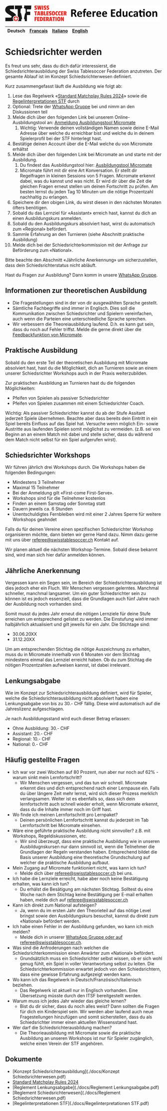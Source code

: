 ![img.png](img/img.png)

|Deutsch|[Francais](./fr.md)|[Italiano](./it.md)|[English](./en.md)|
|---|---|---|---|

# Schiedsrichter werden

Es freut uns sehr, dass du dich dafür interessierst, die Schiedsrichterausbildung der Swiss Tablesoccer Federation anzutreten. Der gesamte Ablauf ist im Konzept Schiedsrichterwesen definiert.

Kurz zusammengefasst läuft die Ausbildung wie folgt ab:

1. Lese das Regelwerk «[Standard Matchplay Rules 2024](./docs/Standard_Matchplay_Rules_2024.pdf)» sowie die [Regelinterpretationen STF](./docs/Regelinterpretationen%20STF.pdf) durch
2. Optional: Trete der [WhatsApp Gruppe](./contact.md) bei und nimm an den Diskussionen teil
3. Melde dich über den folgenden Link bei unserem Online-Ausbildungstool an: [Anmeldung Ausbildungstool Micromate](https://learn.micromate.ai/registration?orgCode=8955-DEF2-BAF2-F4B1)
    1. Wichtig: Verwende deinen vollständigen Namen sowie deine E-Mail Adresse über welche du erreichbar bist und welche du in deinem Spielerprofil bei der STF hinterlegt hast.
3. Bestätige deinen Account über die E-Mail welche du von Micromate erhältst
4. Melde dich über den folgenden Link bei Micromate an und starte mit der Ausbildung.
    1. Du findest das Ausbildungstool hier: [Ausbildungstool Micromate](https://learn.micromate.ai)
    2. Micromate führt mit dir eine Art Konversation. Er stellt dir Regelfragen in kleinen Sessions von 5 Fragen. Micromate erkennt dabei, was du kannst und was nicht. Er wird dir über die Zeit die gleichen Fragen erneut stellen um deinen Fortschritt zu prüfen. Am besten lernst du jeden Tag 10 Minuten um die nötige Prozentzahl nachhaltig zu erlangen.
6. Speichere dir den obigen Link, du wirst diesen in den nächsten Monaten öfters benötigen.
7. Sobald du das Lernziel für «Assistant» erreich hast, kannst du dich an einen Ausbildungskurs anmelden.
8. Sobald du den Ausbildungskurs absolviert hast, wirst du automatisch zum «Regional» befördert.
9. Sammle Erfahrung an den Turnieren (siehe Abschnitt praktische Ausbildung)
10. Melde dich bei der Schiedsrichterkommission mit der Anfrage zur Beförderung zum «National».

Bitte beachte den Abschnitt «Jährliche Anerkennung» um sicherzustellen, dass dein Schiedsrichterstatus nicht abläuft.

Hast du Fragen zur Ausbildung? Dann komm in unsere [WhatsApp Gruppe](./contact.md).

## Informationen zur theoretischen Ausbildung

- Die Fragestellungen sind in der von dir ausgewählten Sprache gestellt.
- Sämtliche Fachbegriffe sind immer in Englisch. Dies soll die Kommunikation zwischen Schiedsrichter und Spielern vereinfachen, auch wenn die Parteien eine unterschiedliche Sprache sprechen.
- Wir verbessern die Theoreiausbildung laufend. D.h. es kann gut sein, dass du noch auf Fehler triffst. Melde die gerne direkt über die [Feedbackfunktion von Micromate](./feedback.md).

## Praktische Ausbildung

Sobald du den erste Teil der theoretischen Ausbildung mit Micromate absolviert hast, hast du die Möglichkeit, dich an Turnieren sowie an einem unserer Schiedsrichter Workshops auch in der Praxis weiterzubilden.

Zur praktischen Ausbildung an Turnieren hast du die folgenden Möglichkeiten:

- Pfeifen von Spielen als passiver Schiedsrichter
- Pfeifen von Spielen zusammen mit einem Schiedsrichter Coach.

Wichtig: Als passiver Schiedsrichter kannst du ab der Stufe Assitant jederzeit Spiele übernehmen. Beachte aber dass bereits dein Eintritt in ein Spiel bereits Einfluss auf das Spiel hat. Versuche wenn möglich Ein- sowie Austritte aus laufenden Spielen somit möglichst zu vermeiden. (z.B. sei von Beginn an an einem Match mit dabei und stelle sicher, dass du während dem Match nicht selbst für ein Spiel aufgerufen wirst).

## Schiedsrichter Workshops

Wir führen jährlich drei Workshops durch. Die Workshops haben die folgenden Bedingungen:

- Mindestens 3 Teilnehmer
- Maximal 15 Teilnehmer
- Bei der Anmeldung gilt «First-come First-Serve».
- Workshops sind für die Teilnehmer kostenlos
- Finden an einem Samstag oder Sonntag statt
- Dauern jeweils ca. 6 Stunden
- Unentschuldigtes Fernbleiben wird mit einer 2 Jahres Sperre für weitere Workshops geahndet

Falls du für deinen Vereine einen spezifischen Schiedsrichter Workshop organisieren möchte, dann bieten wir gerne Hand dazu. Nimm dazu gerne mit uns über [referee@swisstablesoccer.ch](mailto:referee@swisstablesoccer.ch) Kontakt auf.

Wir planen aktuell die nächsten Workshop-Termine. Sobald diese bekannt sind, wird man sich hier dafür anmelden können.

## Jährliche Anerkennung

Vergessen kann ein Segen sein, im Bereich der Schiedsrichterausbildung ist dies jedoch eher ein Fluch. Wir Menschen vergessen gelerntes. Manchmal schneller, manchmal langsamer. Um ein guter Schiedsrichter sein zu können ist es jedoch essenziell, dass die Grundlagen auch fünf Jahre nach der Ausbildung noch vorhanden sind.

Somit musst du jedes Jahr erneut die nötigen Lernziele für deine Stufe erreichen um entsprechend gelistet zu werden. Die Einstufung wird immer halbjährlich aktualisiert und gilt jeweils für ein Jahr. Die Stichtage sind:

- 30.06.20XX
- 31.12.20XX

Um am entsprechenden Stichtag die nötige Auszeichnung zu erhalten, muss du in Micromate innerhalb von 6 Monaten vor dem Stichtag mindestens einmal das Lernziel erreicht haben. Ob du zum Stichtag die nötigen Prozentzahlen aufweisen kannst, ist dabei irrelevant.

## Lenkungsabgabe

Wie im Konzept zur Schiedsrichterausbildung definiert, wird für Spieler, welche die Schiedsrichterausbildung nicht absolviert haben eine Lenkungsabgabe von bis zu 30.- CHF fällig. Diese wird automatisch auf die Jahreslizenz aufgeschlagen.

Je nach Ausbildungsstand wird euch dieser Betrag erlassen:

- Ohne Ausbildung: 30.- CHF
- Assistant: 20.- CHF
- Regional: 10.- CHF
- National: 0.- CHF

## Häufig gestellte Fragen

- Ich war vor zwei Wochen auf 80 Prozent, nun aber nur noch auf 62% - warum sinkt mein Lernfortschritt?
    - Wir Menschen vergessen, und das tun wir schnell. Micromate erkennt dies und dich entsprechend nach einer Lernpause ein. Falls du über längere Zeit mehr lernst, wird sich dieser Prozess merklich verlangsamen. Weiter ist es ebenfalls so, dass sich dein lernfortschritt auch schnell wieder erholt, wenn Micromate erkennt, dass du die Inhalte immer noch im Griff hast.
- Wo finde ich meinen Lernfortschritt pro Lernpaket?
    - Deinen persönlichen Lernfortschritt kannst du jederzeit im Tab Lernfortschritt bei Micromate einsehen.
- Wäre eine geführte praktische Ausbildung nicht sinnvoller? z.B. mit Workshops, Regeldiskussionen, etc.
    - Wir sind überzeugt, dass eine praktische Ausbildung wie in unseren Ausbildugnskursen nur dann sinnvoll ist, wenn die Teilnehmer die Grundlagen der Regeln verstanden haben. Entsprechend bildet die Basis unserer Ausbildung eine theoretische Grundschulung auf welcher die praktische Ausbildung aufbaut.
- Mein Zugang auf Micromate funktioniert nicht, was kann ich tun?
    - Melde dich über <referee@swisstablesoccer.ch> bei uns.
- Ich habe die Lernziele erreicht, habe aber noch keine Bestätigung erhalten, was kann ich tun?
    - Du erhälst die Besätigung am nächsten Stichtag. Solltest du eine Woche nach dem Stichtag keine Bestätigung per E-mail erhalten haben, melde dich auf <referee@swisstablesoccer.ch>
- Kann ich direkt zum National aufsteigen?
    - Ja, wenn du im ersten Jahr den Theorieteil auf das nötige Level bringst sowie den Ausbildungskurs besuchst, kannst du direkt zum «National» befördert werden.
- Ich habe einen Fehler in der Ausbildung gefunden, wo kann ich mich melden?
    - Melde dich in unserer [WhatsApp Gruppe oder auf referee@swisstablesoccer.ch](./contact.md).
- Was sind die Anfroderungen nach welchen die Schiedsrichterkommission einen Anwärter zum «National» befördert.
    - Grundsätzlich muss ein Schiedsrichter selbst wissen, ob er sich wohl genug fühlt, ein Spiel in voller Verantwortung selbst zu leiten. Die Schiedsrichterkommission erwartet jedoch von den Schiedsrichtern, dass eine gewisse Erfahrung aufgezeigt werden kann.
- Wo kann ich das Regelwerk in Deutsch/Französisch/Italienisch beziehen.
    - Das Regelwerk ist aktuell nur in Englisch vorhanden. Eine Übersetzung müsste durch den ITSF bereitgestellt werden.
- Warum muss ich jedes Jahr wieder das gleiche lernen?
    - Bist du dir sicher, dass du noch alles weist? Dann sollten die Fragen für dich ein Kinderspiel sein. Wir werden aber laufend auch neue Fragestellungen hinzufügen und somit sicherstellen, dass du als Schiedsrichter immer einen aktuellen Wissensstand hast.
- Wer darf die Schiedsrichterausbildung machen?
    - Die Theorieausbildung mit Micromate sowie die praktische Ausbildung an unseren Workshops ist nur für Spieler zugänglich, welche einen Verein der STF angehören.

## Dokumente

- [Konzept Schiedsrichterausbildung](./docs/Konzept Schiedsrichterwesen.pdf)
- [Standard Matchplay Rules 2024](./docs/Standard_Matchplay_Rules_2024.pdf)
- [Reglement Lenkungsabgabe](./docs/Reglement Lenkungsabgabe.pdf)
- [Reglement Schiedsrichterwesen](./docs/Reglement Schiedsrichterwesen.pdf)
- [Regelinterpretationen STF](./docs/Regelinterpretationen STF.pdf)
